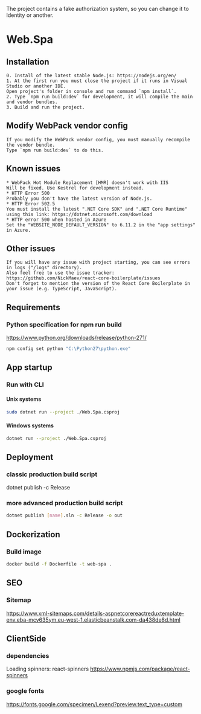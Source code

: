 The project contains a fake authorization system, so you can change it to Identity or another.

# Web.Spa

## Installation
	0. Install of the latest stable Node.js: https://nodejs.org/en/
	1. At the first run you must close the project if it runs in Visual Studio or another IDE. 
	Open project's folder in console and run command `npm install`.
	2. Type `npm run build:dev` for development, it will compile the main and vendor bundles.
	3. Build and run the project.

## Modify WebPack vendor config
	If you modify the WebPack vendor config, you must manually recompile the vendor bundle.
	Type `npm run build:dev` to do this.

## Known issues
	* WebPack Hot Module Replacement [HMR] doesn't work with IIS
	Will be fixed. Use Kestrel for development instead.
	* HTTP Error 500
	Probably you don't have the latest version of Node.js.
	* HTTP Error 502.5
	You must install the latest ".NET Core SDK" and ".NET Core Runtime" 
	using this link: https://dotnet.microsoft.com/download
	* HTTP error 500 when hosted in Azure
	Set the "WEBSITE_NODE_DEFAULT_VERSION" to 6.11.2 in the "app settings" in Azure.

## Other issues
	If you will have any issue with project starting, you can see errors in logs ("/logs" directory). 
	Also feel free to use the issue tracker: https://github.com/NickMaev/react-core-boilerplate/issues
	Don't forget to mention the version of the React Core Boilerplate in your issue (e.g. TypeScript, JavaScript).


## Requirements

### Python specification for npm run build

https://www.python.org/downloads/release/python-271/


```bash
npm config set python "C:\Python27\python.exe"
```

## App startup

### Run with  CLI

#### Unix systems

```bash
sudo dotnet run --project ./Web.Spa.csproj
```

#### Windows systems

```bash
dotnet run --project ./Web.Spa.csproj
```

## Deployment

### classic production build script
dotnet publish -c Release 

### more advanced production build script

```bash
dotnet publish [name].sln -c Release -o out
```

## Dockerization

### Build image

```bash
docker build -f Dockerfile -t web-spa .
```


## SEO

### Sitemap
https://www.xml-sitemaps.com/details-aspnetcorereactreduxtemplate-env.eba-mcv635ym.eu-west-1.elasticbeanstalk.com-da438de8d.html


## ClientSide

### dependencies

Loading spinners: react-spinners
https://www.npmjs.com/package/react-spinners


### google fonts

https://fonts.google.com/specimen/Lexend?preview.text_type=custom



